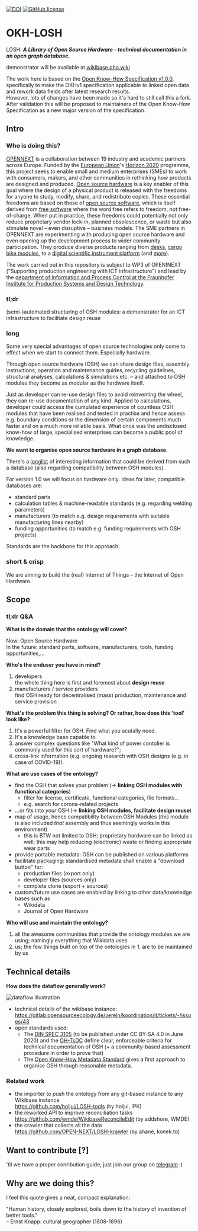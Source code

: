 [![DOI](https://zenodo.org/badge/259683880.svg)](https://zenodo.org/badge/latestdoi/259683880)
[![GitHub license](https://img.shields.io/github/license/OPEN-NEXT/OKH-LOSH.svg?style=flat)](./LICENSE)

# OKH-LOSH

LOSH: **_A Library of Open Source Hardware - technical documentation in an open graph database._**

demonstrator will be available at [wikibase.oho.wiki](https://wikibase.oho.wiki/)

The work here is based on the [Open Know-How Specification v1.0.0](https://app.standardsrepo.com/MakerNetAlliance/OpenKnowHow/src/branch/master/1#75fb9df0-a7b3-427f-993a-b23fe1c81a58), specifically to make the OKHv1 specification applicable to linked open data and rework data fields after latest research results.\
However, lots of changes have been made so it's hard to still call this a fork.\
After validation this will be proposed to maintainers of the Open Know-How Specification as a new major version of the specification.

## Intro

### Who is doing this?

[OPENNEXT](https://opennext.eu/) is a collaboration
between 19 industry and academic partners
across Europe.
Funded by the [European Union](https://europa.eu/)'s
[Horizon 2020](https://ec.europa.eu/programmes/horizon2020/) programme,
this project seeks to enable small and medium enterprises (SMEs)
to work with consumers, makers, and other communities in rethinking
how products are designed and produced.
[Open source hardware](https://www.oshwa.org/definition/)
is a key enabler of this goal
where the design of a physical product is released with the freedoms
for anyone to study, modify, share, and redistribute copies.
These essential freedoms are based on those of [open source software](https://opensource.org/osd),
which is itself derived from [free software](https://www.gnu.org/philosophy/free-sw.en.html)
where the word free refers to freedom, *not* free-of-charge.
When put in practice,
these freedoms could potentially not only reduce proprietary vendor lock-in,
planned obsolescence, or waste but also stimulate novel –
even disruptive – business models.
The SME partners in OPENNEXT are experimenting
with producing open source hardware and even opening up the development process
to wider community participation.
They produce diverse products ranging from [desks](https://stykka.com/),
[cargo bike modules](http://www.xyzcargo.com/),
to a [digital scientific instrument platform](https://pslab.io/)
(and [more](https://opennext.eu/project-team/#sme)).

The work carried out in this repository is subject to WP3 of OPEN!NEXT
("Supporting production engineering with ICT infrastructure")
and lead by the [department of Information and Process Control
at the Fraunhofer Institute for Production Systems and Design Technology](https://www.ipk.fraunhofer.de/en/about-us/organization/virtual-product-creation.html).

### tl;dr

(semi-)automated structuring of OSH modules:
a demonstrator for an ICT infrastructure to facilitate design reuse

### long

Some very special advantages of open source technologies only come to effect
when we start to connect them.
Especially hardware.

Through open source hardware (OSH) we can share design files,
assembly instructions, operation and maintenance guides,
recycling guidelines, structural analyses, calculations & simulations etc. –
and attached to OSH modules they become as modular as the hardware itself.

Just as developer can re-use design files to avoid reinventing the wheel,
they can re-use documentation of any kind.
Applied to calculations, developer could access the cumulated experience
of countless OSH modules that have been realised and tested in practise
and hence assess e.g. boundary conditions
or the dimension of certain components much faster
and on a much more reliable basis.
What once was the undisclosed know-how of large,
specialised enterprises can become a public pool of knowledge.

**We want to organise open source hardware in a graph database.**

There's a [longlist](Wikibase_Qs.md) of interesting information
that could be derived from such a database
(also regarding compatibility between OSH modules).

For version 1.0 we will focus on hardware only.
Ideas for later, compatible databases are:

- standard parts
- calculation tables & machine-readable standards (e.g. regarding welding parameters)
- manufacturers (to match e.g. design requirements
  with suitable manufacturing lines nearby)
- funding opportunities (to match e.g. funding requirements with OSH projects)

Standards are the backbone for this approach.

### short & crisp

We are aiming to build the (real) Internet of Things – the Internet of Open Hardware.

## Scope

### tl;dr Q&A

**What is the domain that the ontology will cover?**

Now: Open Source Hardware\
In the future: standard parts, software, manufacturers, tools, funding opportunities,…

**Who's the enduser you have in mind?**

1. developers\
  the whole thing here is first and foremost about **design reuse**
2. manufacturers / service providers\
  find OSH ready for decentralised (mass) production, maintenance and service provision

**What's the problem this thing is solving? Or rather, how does this 'tool' look like?**

1. It's a powerful filter for OSH. Find what you acutally need.
2. It's a knowledge base capable to
  1. answer complex questions like
    "What kind of power contoller is commonly used for this sort of hardware?";
  2. cross-link information
    (e.g. ongoing research with OSH designs (e.g. in case of COVID-19)).

**What are use cases of the ontology?**

- find the OSH that solves your problem
  (→ **linking OSH modules with functional categories**)
  - filter for license, certificate, functional categories,
    file formats…
  - e.g. search for corona-related projects
- …or fits into _your_ OSH
  (→ **linking OSH modules, facilitate design reuse**)
- map of usage, hence compatibility between OSH Modules
  (_this_ module is also included _that_ assembly
  and thus seemingly works in this environment)
  - this is BTW not limited to OSH;
    proprietary hardware can be linked as well;
    this may help reducing (electronic) waste or finding appropriate wear parts
- provide portable metadata: OSH can be published on various platforms
- facilitate packaging: standardised metadata shall enable a "download button" for:
  - production files (export only)
  - developer files (sources only)
  - complete clone (export + sources)
- custom/future use cases are enabled by linking to other data/knowledge bases
  such as
  - Wikidata
  - Journal of Open Hardware

**Who will use and maintain the ontology?**

1. all the awesome communities that provide the ontology modules we are using;
  namingly everything that Wikidata uses
2. us; the few things built on top of the ontologies in 1. are to be maintained by us

## Technical details

**How does the dataflow generally work?**

![dataflow illustration](illustrations/dataflow-principle.svg)

- technical details of the wikibase instance: <https://gitlab.opensourceecology.de/verein/koordination/it/tickets/-/issues/43>
- open standards used:
  - The [DIN SPEC 3105](https://gitlab.com/OSEGermany/OHS)
    (to be published under CC BY-SA 4.0 in June 2020)
    and the [OH-TsDC](https://gitlab.com/OSEGermany/oh-tsdc) define clear,
    enforceable criteria for technical documentation of OSH
    (+ a community-based assessment procedure in order to prove that)
  - The [Open Know-How Metadata Standard](https://app.standardsrepo.com/MakerNetAlliance/OpenKnowHow/src/branch/master/1)
    gives a first approach to organise OSH through reasonable metadata.

### Related work

- the importer to push the ontology from any git-based instance to any Wikibase instance\
  <https://github.com/hoijui/LOSH-tools> (by hoijui, IPK)
- the reworked API to improve reconciliation tasks\
  <https://github.com/wmde/WikibaseReconcileEdit> (by addshore, WMDE)
- the crawler that collects all the data\
  <https://github.com/OPEN-NEXT/LOSH-krawler> (by ahane, konek.to)

## Want to contribute \[?\]

'til we have a proper conribution guide,
just join our group on [telegram](https://t.me/joinchat/FiYCVhD-NPfpMr5PnZaiNQ) :)

## Why are we doing this?

I feel this quote gives a neat, compact explanation:

"Human history, closely explored,
boils down to the history of invention of better tools."\
– Ernst Knapp: cultural geographer (1808-1896)




